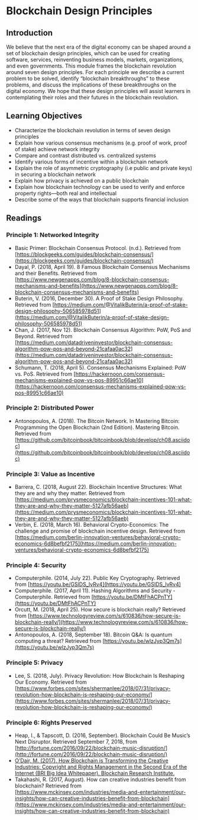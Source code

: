 # Blockchain Design Principles
## Introduction
We believe that the next era of the digital economy can be shaped around a set of blockchain design principles, which can be used for creating software, services, reinventing business models, markets, organizations, and even governments. This module frames the blockchain revolution around seven design principles. For each principle we describe a current problem to be solved, identify “blockchain breakthroughs” to these problems, and discuss the implications of these breakthroughs on the digital economy. We hope that these design principles will assist learners in contemplating their roles and their futures in the blockchain revolution.

## Learning Objectives
* Characterize the blockchain revolution in terms of seven design principles
* Explain how various consensus mechanisms (e.g. proof of work, proof of stake) achieve network integrity
* Compare and contrast distributed vs. centralized systems
* Identify various forms of incentive within a blockchain network
* Explain the role of asymmetric cryptography (i.e public and private keys) in securing a blockchain network
* Explain how privacy is achieved on a public blockchain
* Explain how blockchain technology can be used to verify and enforce property rights—both real and intellectual
* Describe some of the ways that blockchain supports financial inclusion

## Readings
### Principle 1: Networked Integrity
* Basic Primer: Blockchain Consensus Protocol. (n.d.). Retrieved from [https://blockgeeks.com/guides/blockchain-consensus/](https://blockgeeks.com/guides/blockchain-consensus/)
* Dayal, P. (2018, April 19). 8 Famous Blockchain Consensus Mechanisms and their Benefits. Retrieved from [https://www.newgenapps.com/blog/8-blockchain-consensus-mechanisms-and-benefits](https://www.newgenapps.com/blog/8-blockchain-consensus-mechanisms-and-benefits)
* Buterin, V. (2016, December 30). A Proof of Stake Design Philosophy. Retrieved from [https://medium.com/@VitalikButerin/a-proof-of-stake-design-philosophy-506585978d51](https://medium.com/@VitalikButerin/a-proof-of-stake-design-philosophy-506585978d51)
* Chan, J. (2017, Nov 12). Blockchain Consensus Algorithm: PoW, PoS and Beyond. Retrieved from [https://medium.com/datadriveninvestor/blockchain-consensus-algorithm-pow-pos-and-beyond-21cafaa0ac32](https://medium.com/datadriveninvestor/blockchain-consensus-algorithm-pow-pos-and-beyond-21cafaa0ac32)
* Schumann, T. (2018, April 5). Consensus Mechanisms Explained: PoW vs. PoS. Retrieved from [https://hackernoon.com/consensus-mechanisms-explained-pow-vs-pos-89951c66ae10](https://hackernoon.com/consensus-mechanisms-explained-pow-vs-pos-89951c66ae10)

### Principle 2: Distributed Power
* Antonopoulos, A. (2018). The Bitcoin Network. In Mastering Bitcoin: Programming the Open Blockchain (2nd Edition). Mastering Bitcoin. Retrieved from [https://github.com/bitcoinbook/bitcoinbook/blob/develop/ch08.asciidoc](https://github.com/bitcoinbook/bitcoinbook/blob/develop/ch08.asciidoc)

### Principle 3: Value as Incentive
* Barrera, C. (2018, August 22). Blockchain Incentive Structures: What they are and why they matter. Retrieved from [https://medium.com/prysmeconomics/blockchain-incentives-101-what-they-are-and-why-they-matter-5127afb56aeb](https://medium.com/prysmeconomics/blockchain-incentives-101-what-they-are-and-why-they-matter-5127afb56aeb)
* Verbin, E. (2018, March 16). Behavioral Crypto-Economics: The challenge and promise of blockchain incentive design. Retrieved from [https://medium.com/berlin-innovation-ventures/behavioral-crypto-economics-6d8befbf2175](https://medium.com/berlin-innovation-ventures/behavioral-crypto-economics-6d8befbf2175)

### Principle 4: Security
* Computerphile. (2014, July 22). Public Key Cryptography. Retrieved from [https://youtu.be/GSIDS_lvRv4](https://youtu.be/GSIDS_lvRv4)
* Computerphile. (2017, April 11). Hashing Algorithms and Security - Computerphile. Retrieved from [https://youtu.be/DMtFhACPnTY](https://youtu.be/DMtFhACPnTY)
* Orcutt, M. (2018, April 25). How secure is blockchain really? Retrieved from [https://www.technologyreview.com/s/610836/how-secure-is-blockchain-really/](https://www.technologyreview.com/s/610836/how-secure-is-blockchain-really/)
* Antonopoulos, A. (2018, September 18). Bitcoin Q&A: Is quantum computing a threat? Retrieved from [https://youtu.be/wlzJyp3Qm7s](https://youtu.be/wlzJyp3Qm7s)

### Principle 5: Privacy
* Lee, S. (2018, July). Privacy Revolution: How Blockchain Is Reshaping Our Economy. Retrieved from [https://www.forbes.com/sites/shermanlee/2018/07/31/privacy-revolution-how-blockchain-is-reshaping-our-economy/](https://www.forbes.com/sites/shermanlee/2018/07/31/privacy-revolution-how-blockchain-is-reshaping-our-economy/)

### Principle 6: Rights Preserved
* Heap, I., & Tapscott, D. (2016, September). Blockchain Could Be Music’s Next Disruptor. Retrieved September 7, 2018, from [http://fortune.com/2016/09/22/blockchain-music-disruption/](http://fortune.com/2016/09/22/blockchain-music-disruption/)
* [O’Dair, M. (2017). How Blockchain is Transforming the Creative Industries: Copyright and Rights Management in the Second Era of the Internet (BRI Big Idea Whitepaper). Blockchain Research Institute.](./files/O'Dair_Copyright_and_IP_v6D.pdf)
* Takahashi, R. (2017, August). How can creative industries benefit from blockchain? Retrieved from [https://www.mckinsey.com/industries/media-and-entertainment/our-insights/how-can-creative-industries-benefit-from-blockchain](https://www.mckinsey.com/industries/media-and-entertainment/our-insights/how-can-creative-industries-benefit-from-blockchain)

